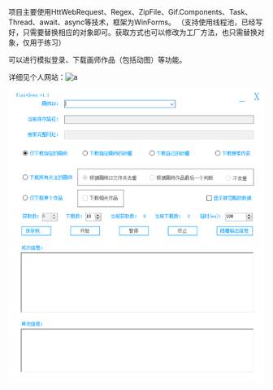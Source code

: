 项目主要使用HttWebRequest、Regex、ZipFile、Gif.Components、Task、Thread、await、async等技术，框架为WinForms。
（支持使用线程池，已经写好，只需要替换相应的对象即可。获取方式也可以修改为工厂方法，也只需替换对象，仅用于练习）

可以进行模拟登录、下载画师作品（包括动图）等功能。

详细见个人网站：![a](Joysn.net)

![image](https://github.com/752659984/PixivDown/blob/master/pixiv.png)
